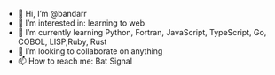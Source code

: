 - 👋 Hi, I’m @bandarr
- 👀 I’m interested in: learning to web
- 🌱 I’m currently learning Python, Fortran, JavaScript, TypeScript, Go, COBOL, LISP,Ruby, Rust
- 💞️ I’m looking to collaborate on anything
- 📫 How to reach me: Bat Signal

<!---
bandarr/bandarr is a ✨ special ✨ repository because its `README.md` (this file) appears on your GitHub profile.
You can click the Preview link to take a look at your changes.
--->
